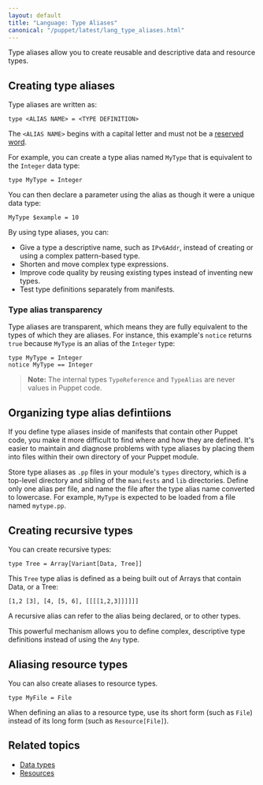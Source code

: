 ```yaml
---
layout: default
title: "Language: Type Aliases"
canonical: "/puppet/latest/lang_type_aliases.html"
---
```


[reserved]: ./lang_reserved.html

Type aliases allow you to create reusable and descriptive data and resource types.

## Creating type aliases

Type aliases are written as:

``` puppet
type <ALIAS NAME> = <TYPE DEFINITION>
```

The `<ALIAS NAME>` begins with a capital letter and must not be a [reserved word][reserved].

For example, you can create a type alias named `MyType` that is equivalent to the `Integer` data type:

``` puppet
type MyType = Integer
```

You can then declare a parameter using the alias as though it were a unique data type:

``` puppet
MyType $example = 10
```

By using type aliases, you can:

-   Give a type a descriptive name, such as `IPv6Addr`, instead of creating or using a complex pattern-based type.
-   Shorten and move complex type expressions.
-   Improve code quality by reusing existing types instead of inventing new types.
-   Test type definitions separately from manifests.

### Type alias transparency

Type aliases are transparent, which means they are fully equivalent to the types of which they are aliases. For instance, this example's `notice` returns `true` because `MyType` is an alias of the `Integer` type:

``` puppet
type MyType = Integer
notice MyType == Integer
```

> **Note:** The internal types `TypeReference` and `TypeAlias` are never values in Puppet code.

## Organizing type alias defintiions

If you define type aliases inside of manifests that contain other Puppet code, you make it more difficult to find where and how they are defined. It's easier to maintain and diagnose problems with type aliases by placing them into files within their own directory of your Puppet module.

Store type aliases as `.pp` files in your module's `types` directory, which is a top-level directory and sibling of the `manifests` and `lib` directories. Define only one alias per file, and name the file after the type alias name converted to lowercase. For example, `MyType` is expected to be loaded from a file named `mytype.pp`.

## Creating recursive types

You can create recursive types:

``` puppet
type Tree = Array[Variant[Data, Tree]]
```

This `Tree` type alias is defined as a being built out of Arrays that contain Data, or a Tree:

```
[1,2 [3], [4, [5, 6], [[[[1,2,3]]]]]]
```

A recursive alias can refer to the alias being declared, or to other types.

This powerful mechanism allows you to define complex, descriptive type definitions instead of using the `Any` type.

## Aliasing resource types

You can also create aliases to resource types.

``` puppet
type MyFile = File
```

When defining an alias to a resource type, use its short form (such as `File`) instead of its long form (such as `Resource[File]`).

## Related topics

-   [Data types](./lang_data_types.md)
-   [Resources](./lang_resources.md)
